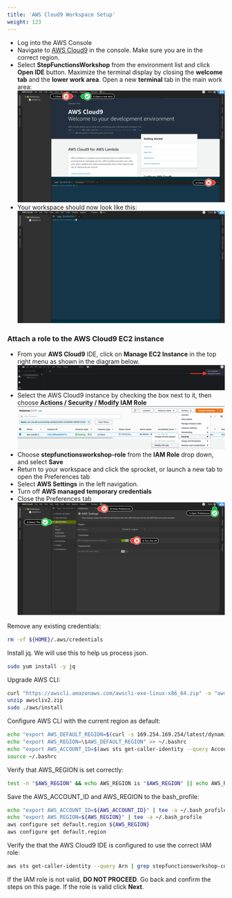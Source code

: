 ```yaml
---
title: 'AWS Cloud9 Workspace Setup'
weight: 123
---
```


- Log into the AWS Console
- Navigate to [AWS Cloud9](https://console.aws.amazon.com/cloud9/home) in the console. Make sure you are in the correct region.
- Select **StepFunctionsWorkshop** from the environment list and click **Open IDE** button. Maximize the terminal display by closing the **welcome tab** and the **lower work area**. Open a new **terminal** tab in the main work area:
  ![AWS Cloud9 Before](/static/img/setup/c9before.png)
- Your workspace should now look like this:
  ![AWS Cloud9 After](/static/img/setup/c9after.png)

### Attach a role to the AWS Cloud9 EC2 instance

- From your **AWS Cloud9** IDE, click on **Manage EC2 Instance** in the top right menu as shown in the diagram below.
  ![AWS Cloud9 manage](/static/img/setup/c9manageinstance.png)
- Select the AWS Cloud9 instance by checking the box next to it, then choose **Actions / Security / Modify IAM Role**
  ![AWS Cloud9 instance role](/static/img/setup/c9instancerole.png)
- Choose **stepfunctionsworkshop-role** from the **IAM Role** drop down, and select **Save**
- Return to your workspace and click the sprocket, or launch a new tab to open the Preferences tab
- Select **AWS Settings** in the left navigation.
- Turn off **AWS managed temporary credentials**
- Close the Preferences tab
  ![AWS Cloud9 aws settings](/static/img/setup/c9disableiam.png)

Remove any existing credentials:

```bash
rm -vf ${HOME}/.aws/credentials
```

Install jq. We will use this to help us process json.

```bash
sudo yum install -y jq
```

Upgrade AWS CLI:

```bash
curl "https://awscli.amazonaws.com/awscli-exe-linux-x86_64.zip" -o "awscliv2.zip"
unzip awscliv2.zip
sudo ./aws/install
```

Configure AWS CLI with the current region as default:

```bash
echo "export AWS_DEFAULT_REGION=$(curl -s 169.254.169.254/latest/dynamic/instance-identity/document | jq -r .region)" >> ~/.bashrc
echo "export AWS_REGION=\$AWS_DEFAULT_REGION" >> ~/.bashrc
echo "export AWS_ACCOUNT_ID=$(aws sts get-caller-identity --query Account --output text)" >> ~/.bashrc
source ~/.bashrc
```

Verify that AWS_REGION is set correctly:

```bash
test -n "$AWS_REGION" && echo AWS_REGION is "$AWS_REGION" || echo AWS_REGION is not set
```

Save the AWS_ACCOUNT_ID and AWS_REGION to the bash_profile:

```bash
echo "export AWS_ACCOUNT_ID=${AWS_ACCOUNT_ID}" | tee -a ~/.bash_profile
echo "export AWS_REGION=${AWS_REGION}" | tee -a ~/.bash_profile
aws configure set default.region ${AWS_REGION}
aws configure get default.region
```

Verify the that the AWS Cloud9 IDE is configured to use the correct IAM role:

```bash
aws sts get-caller-identity --query Arn | grep stepfunctionsworkshop-cdk-role -q && echo "IAM role valid" || echo "IAM role NOT valid"
```

If the IAM role is not valid, **DO NOT PROCEED**. Go back and confirm the steps on this page. If the role is valid click **Next**.
